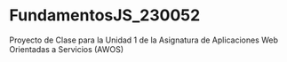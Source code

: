 # FundamentosJS_230052
Proyecto de Clase para la Unidad 1 de la Asignatura de Aplicaciones Web Orientadas a Servicios (AWOS)

